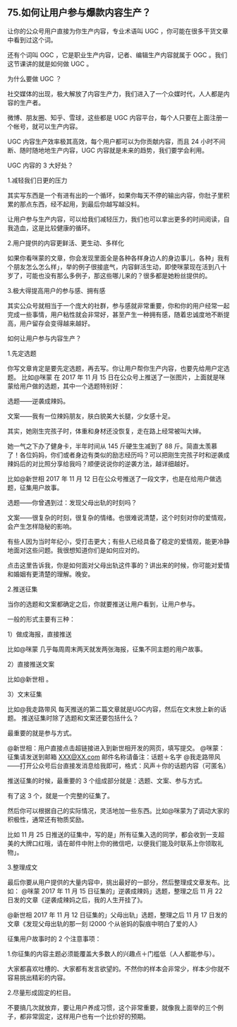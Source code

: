 ## 75.如何让用户参与爆款内容生产？
让你的公众号用户直接为你生产内容，专业术语叫 UGC ，你可能在很多干货文章中看到过这个词。


还有个词叫 OGC ，它是职业生产内容，记者、编辑生产内容就属于 OGC 。我们这节课讲的就是如何做 UGC 。


为什么要做 UGC ？


社交媒体的出现，极大解放了内容生产力，我们进入了一个众媒时代，人人都是内容的生产者。


微博、朋友圈、知乎、雪球，这些都是 UGC 内容平台，每个人只要在上面注册一个帐号，就可以生产内容。


UGC 内容生产效率极其高效，每个用户都可以为你贡献内容，而且 24 小时不间断、随时随地地生产内容，UGC 内容就是未来的趋势，我们要学会利用。


UGC 内容的 3 大好处？ 


1.减轻我们日更的压力


其实写东西是一个有进有出的一个循环，如果你每天不停的输出内容，你肚子里积累的那点东西，经不起用，到最后你越写越没料。


让用户参与生产内容，可以给我们减轻压力，我们也可以拿出更多的时间阅读，自我造血，这是比较健康的循环。


2.用户提供的内容更鲜活、更生动、多样化


如果你看咪蒙的文章，你会发现里面全是各种各样身边人的身边事儿，各种」我有个朋友怎么怎么样」，举的例子很接底气，内容鲜活生动，即使咪蒙现在活到八十岁了，可能也没有那么多例子，那这些哪儿来的？很多都是她粉丝提供的。


3.极大得提高用户的参与感、拥有感 


其实公众号就相当于一个庞大的社群，参与感就非常重要，你和你的用户经常一起完成一些事情，用户粘性就会非常好，甚至产生一种拥有感，随着忠诚度地不断提高，用户留存会变得越来越好。


如何让用户参与内容生产？


1.先定选题


你写文章肯定是要先定选题，再去写。你让用户帮你生产内容，也要先给用户定选题。
比如@咪蒙 在 2017 年 11 月 15 日在公众号上推送了一张图片，上面就是咪蒙给用户做的选题，其中一个选题特别好：


选题——逆袭成辣妈。


文案——我有一位辣妈朋友，肤白貌美大长腿，少女感十足。


其实，她刚生完孩子时，体重和身材还没恢复，走在路上经常被叫大婶。


她一气之下办了健身卡，半年时间从 145 斤硬生生减到了 88 斤。简直太羡慕了！各位妈妈，你们或者身边有类似的励志经历吗？可以把刚生完孩子时和逆袭成辣妈后的对比照分享给我吗？顺便说说你的逆袭方法，越详细越好。


比如@新世相 2017 年 11 月 12 日在公众号推送了一段文字，也是在给用户做选题，征集用户故事。 


选题——你曾遇到过：发现父母出轨的时刻吗？


文案——很复杂的时刻，很复杂的情绪。也很难说清楚，这个时刻对你的爱情观，会产生怎样隐秘的影响。


有些人因为当时年纪小，受打击更大；有些人已经具备了稳定的爱情观，能更冷静地面对这些问题。我很想知道你们是如何应对的。


点击这里告诉我，你是如何面对父母出轨这件事的？讲出来的时候，你可能对爱情和婚姻有更清楚的理解。晚安。


2.推送征集


当你的选题和文案都确定之后，你就要推送让用户看到，让用户参与。


一般的形式主要有三种：


1）做成海报，直接推送


比如@咪蒙 几乎每周周末两天就发两张海报，征集不同主题的用户故事。


2）直接推送文案


比如@新世相 。


3）文末征集


比如@我走路带风 每天推送的第二篇文章就是UGC内容，然后在文末放上新的话题。
推送征集时除了选题和文案还要包括什么？


最重要的就是参与方式。


@新世相：用户直接点击超链接进入到新世相开发的网页，填写提交。
@咪蒙：征集请发送到邮箱 [XXX@XX.com](mailto:XXX@XX.com) 邮件名称请备注：话题＋名字
@我走路带风——打开公众号后台直接发消息给我即可，格式：风声＋你的话题内容（可匿名）


推送征集的时候，最重要的 3 个组成部分就是：选题、文案、参与方式。


有了这 3 个，就是一个完整的征集了。


然后你可以根据自己的实际情况，灵活地加一些东西。比如@咪蒙为了调动大家的积极性，通常还有物质奖励。


比如 11 月 25 日推送的征集中，写的是」所有征集入选的同学，都会收到一支超美的大牌口红哦，请在邮件中附上你的微信吧，以便我们能及时联系上你领取礼物」。


3.整理成文


最后你要从用户提供的大量内容中，挑出最好的一部分，然后整理成文章发布。比如：
@咪蒙 2017 年 11 月 15 日征集的」逆袭成辣妈」选题，整理之后 11 月 22 日发的文章《逆袭成辣妈之后，我的人生开挂了》。


@新世相 2017 年 11 月 12 日征集的」父母出轨」选题，整理之后 11 月 17 日发的文章《发现父母出轨的那一刻 l2000 个从爸妈的裂痕中明白了爱的人》


征集用户故事时的 2 个注意事项：


1.你征集的内容主题必须能覆盖大多数人的兴趣点＋门槛低（人人都能参与）。


大家都喜欢吐槽的、大家都有发言欲望的。不然你的样本会非常少，样本少你就不容易挑出精彩的内容。


2.尽量形成固定的栏目。


不要搞几次就放弃，要让用户养成习惯，这个非常重要，就像我上面举的三个例子，都非常固定，这样用户也有一个比价好的预期。

